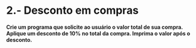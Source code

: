 # 2.- Desconto em compras
**Crie um programa que solicite ao usuário o valor total de sua compra. Aplique um desconto de 10% no total da compra. Imprima o valor após o desconto.**